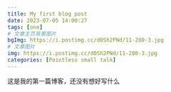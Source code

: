 ```yaml
---
title: My first blog post
date: 2023-07-05 14:00:27
tags: [one]
# 文章主页背景图片
bgImg: https://i.postimg.cc/d0Sh2PNd/11-280-3.jpg
# 文章图片
img: https://i.postimg.cc/d0Sh2PNd/11-280-3.jpg
categories: [Pointless small talk]
---
```

这是我的第一篇博客，还没有想好写什么